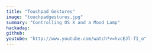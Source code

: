 ```yaml
---
title: "Touchpad Gestures"
image: "touchpadgestures.jpg"
summary: "Controlling OS X and a Mood Lamp"
hackaday:
github:
youtube: "http://www.youtube.com/watch?v=hvcEJl-fI_o"
---
```

